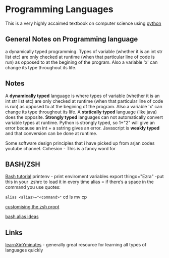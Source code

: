 # Programming Languages

This is a very highly accaimed textbook on computer science using [python](https://iran-lms.com/images/images/Books/PDF/Python-Programming\_-An-Introduction-to-Computer-Science-Franklin-Beedle--Associates-2016---John-M.-Zelle.pdf)

## General Notes on Programming language

a dynamically typed programming. Types of variable (whether it is an int str list etc) are only checked at runtime (when that particular line of code is run) as opposed to at the begining of the program. Also a variable 'x' can change its type throughout its life.

## Notes

A **dynamically typed** language is where types of variable (whether it is an int str list etc) are only checked at runtime (when that particular line of code is run) as opposed to at the begining of the program. Also a variable 'x' can change its type throughout its life. A **statically typed** language (like java) does the opposite. **Strongly typed** languages can not automatically convert variable types at runtime. Python is strongly typed, so 1+"2" will give an error because an int + a sstring gives an error. Javascript is **weakly typed** and that conversion can be done at runtime.

Some software design principles that i have picked up from arjan codes youtube channel. Cohesion - This is a fancy word for

## BASH/ZSH

[Bash tutorial](https://flaviocopes.com/bash/) printenv - print enviroment variables export thingo="Ezra" -put this in your .zshrc to load it in every time alias = if there’s a space in the command you use quotes:

`alias <alias>="<command>"` cd ls mv cp

[customising the zsh propt](https://scriptingosx.com/2019/07/moving-to-zsh-06-customizing-the-zsh-prompt/)

[bash alias ideas](https://opensource.com/article/19/7/bash-aliases)

## Links

[learnXinYminutes](https://learnxinyminutes.com) - generally great resource for learning all types of languages quickly
